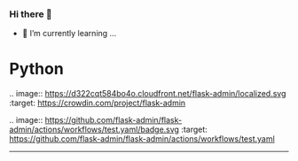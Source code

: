 ### Hi there 👋

- 🌱 I’m currently learning ...

  

<!--
**GrafanyS/GrafanyS** is a ✨ _special_ ✨ repository because its `README.md` (this file) appears on your GitHub profile.

Here are some ideas to get you started:

- 🔭 I’m currently working on ...
- 🌱 I’m currently learning ...
- 👯 I’m looking to collaborate on ...
- 🤔 I’m looking for help with ...
- 💬 Ask me about ...
- 📫 How to reach me: ...
- 😄 Pronouns: ...
- ⚡ Fun fact: ...
-->

Python
===========



.. image:: https://d322cqt584bo4o.cloudfront.net/flask-admin/localized.svg
	:target: https://crowdin.com/project/flask-admin

.. image:: https://github.com/flask-admin/flask-admin/actions/workflows/test.yaml/badge.svg
	:target: https://github.com/flask-admin/flask-admin/actions/workflows/test.yaml



------------

